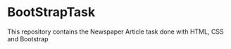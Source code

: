 # BootStrapTask

This repository contains the Newspaper Article task done with HTML, CSS and Bootstrap
